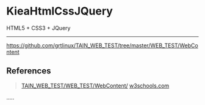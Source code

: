 KieaHtmlCssJQuery
=================
HTML5 + CSS3 + JQuery





----------------------
https://github.com/grtlinux/TAIN_WEB_TEST/tree/master/WEB_TEST/WebContent


References
----------
> [TAIN_WEB_TEST/WEB_TEST/WebContent/](https://github.com/grtlinux/TAIN_WEB_TEST/tree/master/WEB_TEST/WebContent "TAIN_WEB_TEST/WEB_TEST/WebContent/")
> [w3schools.com](https://www.w3schools.com/ "w3schools.com")
> []( "")
> []( "")
> []( "")
> []( "")
> []( "")
> []( "")
> []( "")
> []( "")
> []( "")
> []( "")


.....




